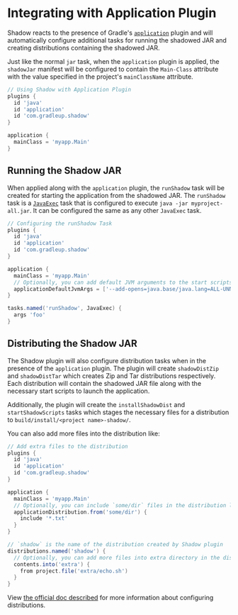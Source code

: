 # Integrating with Application Plugin

Shadow reacts to the presence of Gradle's
[`application`](https://docs.gradle.org/current/userguide/application_plugin.html) plugin and will automatically
configure additional tasks for running the shadowed JAR and creating distributions containing the shadowed JAR.

Just like the normal `jar` task, when the `application` plugin is applied, the `shadowJar` manifest will be
configured to contain the `Main-Class` attribute with the value specified in the project's `mainClassName` attribute.

```groovy
// Using Shadow with Application Plugin
plugins {
  id 'java'
  id 'application'
  id 'com.gradleup.shadow'
}

application {
  mainClass = 'myapp.Main'
}
```

## Running the Shadow JAR

When applied along with the `application` plugin, the `runShadow` task will be created for starting
the application from the shadowed JAR.
The `runShadow` task is a [`JavaExec`](https://docs.gradle.org/current/dsl/org.gradle.api.tasks.JavaExec.html)
task that is configured to execute `java -jar myproject-all.jar`.
It can be configured the same as any other `JavaExec` task.

```groovy
// Configuring the runShadow Task
plugins {
  id 'java'
  id 'application'
  id 'com.gradleup.shadow'
}

application {
  mainClass = 'myapp.Main'
  // Optionally, you can add default JVM arguments to the start scripts like this:
  applicationDefaultJvmArgs = ['--add-opens=java.base/java.lang=ALL-UNNAMED']
}

tasks.named('runShadow', JavaExec) {
  args 'foo'
}
```

## Distributing the Shadow JAR

The Shadow plugin will also configure distribution tasks when in the presence of the `application` plugin.
The plugin will create `shadowDistZip` and `shadowDistTar` which creates Zip and Tar distributions
respectively.
Each distribution will contain the shadowed JAR file along with the necessary start scripts to launch
the application.

Additionally, the plugin will create the `installShadowDist` and `startShadowScripts` tasks which stages the necessary
files for a distribution to `build/install/<project name>-shadow/`.

You can also add more files into the distribution like:

```groovy
// Add extra files to the distribution
plugins {
  id 'java'
  id 'application'
  id 'com.gradleup.shadow'
}

application {
  mainClass = 'myapp.Main'
  // Optionally, you can include `some/dir` files in the distribution like this:
  applicationDistribution.from('some/dir') {
    include '*.txt'
  }
}

// `shadow` is the name of the distribution created by Shadow plugin
distributions.named('shadow') {
  // Optionally, you can add more files into extra directory in the distribution like this:
  contents.into('extra') {
    from project.file('extra/echo.sh')
  }
}
```

View [the official doc described](https://docs.gradle.org/current/userguide/distribution_plugin.html#distribution_plugin)
for more information about configuring distributions.
